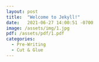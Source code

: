 ```yaml
---
layout: post
title:  "Welcome to Jekyll!"
date:   2021-06-27 14:00:51 -0700
image: /assets/img/1.jpg
pdf: /assets/pdf/1.pdf
categories:
  - Pre-Writing 
  - Cut & Glue
---
```

